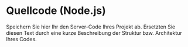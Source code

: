 # Quellcode (Node.js)

Speichern Sie hier Ihr den Server-Code Ihres Projekt ab. Ersetzten Sie diesen Text durch eine kurze Beschreibung der Struktur bzw. Architektur Ihres Codes.